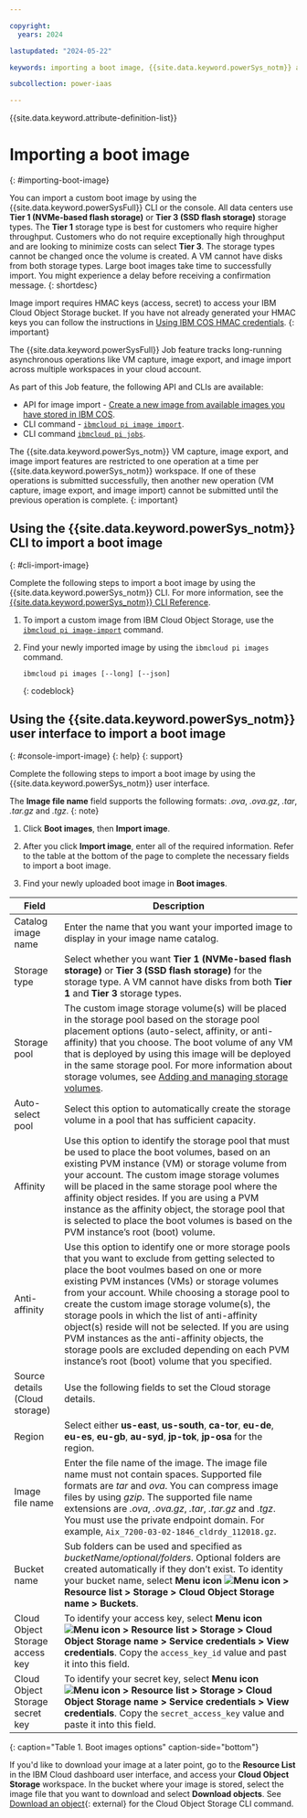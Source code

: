 ```yaml
---

copyright:
  years: 2024

lastupdated: "2024-05-22"

keywords: importing a boot image, {{site.data.keyword.powerSys_notm}} as a service, private cloud, terminology, video, how-to

subcollection: power-iaas

---
```


{{site.data.keyword.attribute-definition-list}}

# Importing a boot image
{: #importing-boot-image}

You can import a custom boot image by using the {{site.data.keyword.powerSysFull}} CLI or the console. All data centers use **Tier 1 (NVMe-based flash storage)** or **Tier 3 (SSD flash storage)** storage types. The **Tier 1** storage type is best for customers who require higher throughput. Customers who do not require exceptionally high throughput and are looking to minimize costs can select **Tier 3**. The storage types cannot be changed once the volume is created. A VM cannot have disks from both storage types. Large boot images take time to successfully import. You might experience a delay before receiving a confirmation message.
{: shortdesc}

Image import requires HMAC keys (access, secret) to access your IBM Cloud Object Storage bucket. If you have not already generated your HMAC keys you can follow the instructions in [Using IBM COS HMAC credentials](/docs/cloud-object-storage?topic=cloud-object-storage-uhc-hmac-credentials-main).
{: important}

The {{site.data.keyword.powerSysFull}} Job feature tracks long-running asynchronous operations like VM capture, image export, and image import across multiple workspaces in your cloud account.

As part of this Job feature, the following API and CLIs are available:
- API for image import - [Create a new image from available images you have stored in IBM COS](/apidocs/power-cloud#pcloud-v1-cloudinstances-cosimages-post).
- CLI command - [`ibmcloud pi image import`](/docs/power-iaas-cli-plugin?topic=power-iaas-cli-plugin-power-iaas-cli-reference-v1#ibmcloud-pi-image-import).
- CLI command [`ibmcloud pi jobs`](/docs/power-iaas-cli-plugin?topic=power-iaas-cli-plugin-power-iaas-cli-reference-v1#ibmcloud-pi-job).

The {{site.data.keyword.powerSys_notm}} VM capture, image export, and image import features are restricted to one operation at a time per {{site.data.keyword.powerSys_notm}} workspace. If one of these operations is submitted successfully, then another new operation (VM capture, image export, and image import) cannot be submitted until the previous operation is complete.
{: important}

## Using the {{site.data.keyword.powerSys_notm}} CLI to import a boot image
{: #cli-import-image}

Complete the following steps to import a boot image by using the {{site.data.keyword.powerSys_notm}} CLI. For more information, see the [{{site.data.keyword.powerSys_notm}} CLI Reference](/docs/power-iaas-cli-plugin?topic=power-iaas-cli-plugin-power-iaas-cli-reference).

1. To import a custom image from IBM Cloud Object Storage, use the [`ibmcloud pi image-import`](/docs/power-iaas-cli-plugin?topic=power-iaas-cli-plugin-power-iaas-cli-reference#ibmcloud-pi-image-import) command.

2. Find your newly imported image by using the `ibmcloud pi images` command.

    ```shell
    ibmcloud pi images [--long] [--json]
    ```
    {: codeblock}

## Using the {{site.data.keyword.powerSys_notm}} user interface to import a boot image
{: #console-import-image}
{: help}
{: support}

Complete the following steps to import a boot image by using the {{site.data.keyword.powerSys_notm}} user interface.

The **Image file name** field supports the following formats: _.ova_, _.ova.gz_, _.tar_, _.tar.gz_ and _.tgz_.
{: note}

1. Click **Boot images**, then **Import image**.

  <!--Q2
   [Q2-2024 update start]{: tag-teal} If you are importing customized SAP HANA or SAP NetWeaver image, you must select the self-certification checkbox.[Q2-2024 update end]{: tag-teal}
   {: note}
  -->
  <!-- Q2 -->

2. After you click **Import image**, enter all of the required information. Refer to the table at the bottom of the page to complete the necessary fields to import a boot image.

3. Find your newly uploaded boot image in **Boot images**.

<!--4. Return to **Virtual server instances** and provision a new {{site.data.keyword.powerSys_notm}} virtual service instance. Click the arrow in the appropriate boot image tile to see your custom boot image.-->
<!-- Q2 -->


| Field | Description |
| ------| ------------|
| Catalog image name | Enter the name that you want your imported image to display in your image name catalog.|
| Storage type | Select whether you want **Tier 1 (NVMe-based flash storage)** or **Tier 3 (SSD flash storage)** for the storage type. A VM cannot have disks from both **Tier 1** and **Tier 3** storage types.|
| Storage pool | The custom image storage volume(s) will be placed in the storage pool based on the storage pool placement options (auto-select, affinity, or anti-affinity) that you choose. The boot volume of any VM that is deployed by using this image will be deployed in the same storage pool. For more information about storage volumes, see [Adding and managing storage volumes](/docs-draft/power-iaas?topic=power-iaas-modifying-instance#modifying-volume-network).|
| Auto-select pool | Select this option to automatically create the storage volume in a pool that has sufficient capacity. |
| Affinity | Use this option to identify the storage pool that must be used to place the boot volumes, based on an existing PVM instance (VM) or storage volume from your account. The custom image storage volumes will be placed in the same storage pool where the affinity object resides. If you are using a PVM instance as the affinity object, the storage pool that is selected to place the boot volumes is based on the PVM instance’s root (boot) volume. |
| Anti-affinity | Use this option to identify one or more storage pools that you want to exclude from getting selected to place the boot voulmes based on one or more existing PVM instances (VMs) or storage volumes from your account. While choosing a storage pool to create the custom image storage volume(s), the storage pools in which the list of anti-affinity object(s) reside will not be selected. If you are using PVM instances as the anti-affinity objects, the storage pools are excluded depending on each PVM instance’s root (boot) volume that you specified. |
| Source details (Cloud storage) | Use the following fields to set the Cloud storage details.|
| Region | Select either **us-east**, **us-south**, **ca-tor**, **eu-de**, **eu-es**, **eu-gb**, **au-syd**, **jp-tok**, **jp-osa** for the region.|
| Image file name | Enter the file name of the image. The image file name must not contain spaces. Supported file formats are *tar* and *ova*. You can compress image files by using *gzip*. The supported file name extensions are *.ova*, *.ova.gz*, *.tar*, *.tar.gz* and *.tgz*. You must use the private endpoint domain. For example, `Aix_7200-03-02-1846_cldrdy_112018.gz`.
| Bucket name | Sub folders can be used and specified as *bucketName/optional/folders*. Optional folders are created automatically if they don’t exist. To identity your bucket name, select **Menu icon ![Menu icon](../icons/icon_hamburger.svg "Menu icon") > Resource list > Storage > Cloud Object Storage name > Buckets**. |
| Cloud Object Storage access key | To identify your access key, select **Menu icon ![Menu icon](../icons/icon_hamburger.svg "Menu icon") > Resource list > Storage > Cloud Object Storage name > Service credentials > View credentials**. Copy the `access_key_id` value and past it into this field.|
| Cloud Object Storage secret key | To identify your secret key, select **Menu icon ![Menu icon](../icons/icon_hamburger.svg "Menu icon") > Resource list > Storage > Cloud Object Storage name > Service credentials > View credentials**. Copy the `secret_access_key` value and paste it into this field.|
{: caption="Table 1. Boot images options" caption-side="bottom"}

<!--The following content is not in PowerVS but retaining it to get comments from TR-->
If you'd like to download your image at a later point, go to the **Resource List** in the IBM Cloud dashboard user interface, and access your **Cloud Object Storage** workspace. In the bucket where your image is stored, select the image file that you want to download and select **Download objects**. See [Download an object](https://cloud.ibm.com/docs/cloud-object-storage-cli-plugin?topic=cloud-object-storage-cli-plugin-ic-cos-cli#ic-download-object){: external} for the Cloud Object Storage CLI command.
